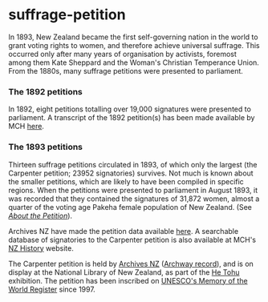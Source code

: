 # suffrage-petition

In 1893, New Zealand became the first self-governing nation in the world to grant voting rights to women, and therefore achieve universal suffrage. This occurred only after many years of organisation by activists, foremost among them Kate Sheppard and the Woman's Christian Temperance Union. From the 1880s, many suffrage petitions were presented to parliament.

### The 1892 petitions

In 1892, eight petitions totalling over 19,000 signatures were presented to parliament. A transcript of the 1892 petition(s) has been made available by MCH [here](https://nzhistory.govt.nz/files/documents/1892-womens-suffrage-petition.xls
).

### The 1893 petitions

Thirteen suffrage petitions circulated in 1893, of which only the largest (the Carpenter petition; 23952 signatories) survives. Not much is known about the smaller petitions, which are likely to have been compiled in specific regions. When the petitions were presented to parliament in August 1893, it was recorded that they contained the signatures of 31,872 women, almost a quarter of the voting age Pakeha female population of New Zealand. (See [_About the Petition_](https://nzhistory.govt.nz/politics/womens-suffrage/about-the-petition)).

Archives NZ have made the petition data available [here](http://archives.govt.nz/open-data). A searchable database of signatories to the Carpenter petition is also available at MCH's [NZ History](https://nzhistory.govt.nz/politics/womens-suffrage/petition) website.

The Carpenter petition is held by [Archives NZ](http://archives.govt.nz/womens-suffrage-petition) ([Archway record](https://www.archway.archives.govt.nz/ViewEntity.do?code=25903)), and is on display at the National Library of New Zealand, as part of the [He Tohu](https://natlib.govt.nz/he-tohu) exhibition. The petition has been inscribed on [UNESCO's Memory of the World Register](http://www.unesco.org/new/en/communication-and-information/flagship-project-activities/memory-of-the-world/register/full-list-of-registered-heritage/registered-heritage-page-8/the-1893-womens-suffrage-petition/#c183688) since 1997.
